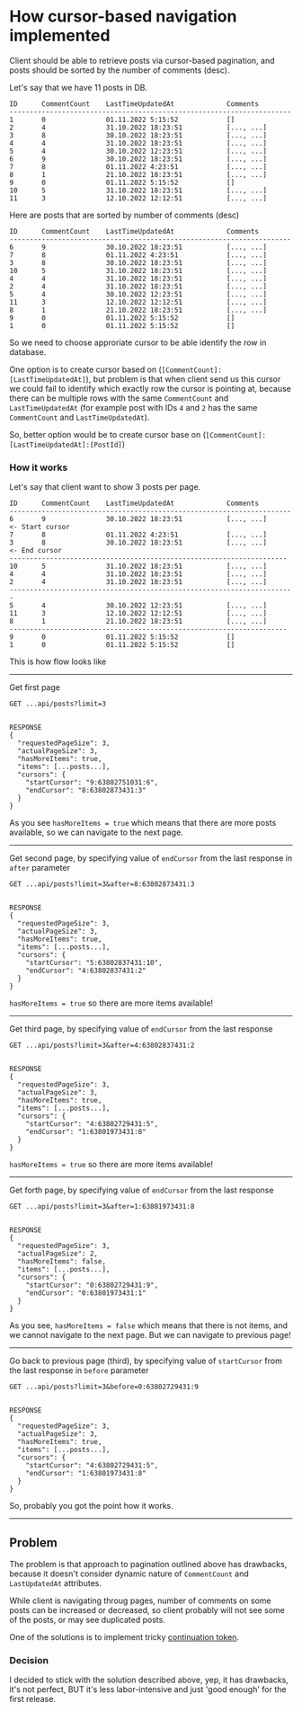 # How cursor-based navigation implemented

Client should be able to retrieve posts via cursor-based pagination, and posts should be sorted by the number of comments (desc).

Let's say that we have 11 posts in DB.

```
ID      CommentCount    LastTimeUpdatedAt             Comments
----------------------------------------------------------------------
1       0               01.11.2022 5:15:52            []   
2       4               31.10.2022 18:23:51           [..., ...] 
3       8               30.10.2022 18:23:51           [..., ...]
4       4               31.10.2022 18:23:51           [..., ...]      
5       4               30.10.2022 12:23:51           [..., ...]      
6       9               30.10.2022 18:23:51           [..., ...]
7       8               01.11.2022 4:23:51            [..., ...]      
8       1               21.10.2022 18:23:51           [..., ...] 
9       0               01.11.2022 5:15:52            []      
10      5               31.10.2022 18:23:51           [..., ...]      
11      3               12.10.2022 12:12:51           [..., ...]    
```

Here are posts that are sorted by number of comments (desc)

```
ID      CommentCount    LastTimeUpdatedAt             Comments
----------------------------------------------------------------------
6       9               30.10.2022 18:23:51           [..., ...]
7       8               01.11.2022 4:23:51            [..., ...]      
3       8               30.10.2022 18:23:51           [..., ...]
10      5               31.10.2022 18:23:51           [..., ...]      
4       4               31.10.2022 18:23:51           [..., ...]      
2       4               31.10.2022 18:23:51           [..., ...] 
5       4               30.10.2022 12:23:51           [..., ...]      
11      3               12.10.2022 12:12:51           [..., ...]      
8       1               21.10.2022 18:23:51           [..., ...] 
9       0               01.11.2022 5:15:52            []      
1       0               01.11.2022 5:15:52            []   
```

So we need to choose approriate cursor to be able identify the row in database.

One option is to  create cursor based on (`[CommentCount]:[LastTimeUpdatedAt]`), but problem is that when client send us this cursor we could fail to identify which exactly row the cursor is pointing at, because there can be multiple rows with the same `CommentCount` and `LastTimeUpdatedAt` (for example post with IDs `4` and `2` has the same `CommentCount` and `LastTimeUpdatedAt`).

So, better option would be to create cursor base on (`[CommentCount]:[LastTimeUpdatedAt]:[PostId]`)


### How it works

Let's say that client want to show 3 posts per page.

```
ID      CommentCount    LastTimeUpdatedAt             Comments
----------------------------------------------------------------------
6       9               30.10.2022 18:23:51           [..., ...]          <- Start cursor
7       8               01.11.2022 4:23:51            [..., ...]      
3       8               30.10.2022 18:23:51           [..., ...]          <- End cursor
---------------------------------------------------------------------
10      5               31.10.2022 18:23:51           [..., ...]          
4       4               31.10.2022 18:23:51           [..., ...]      
2       4               31.10.2022 18:23:51           [..., ...] 
-----------------------------------------------------------------------
5       4               30.10.2022 12:23:51           [..., ...]      
11      3               12.10.2022 12:12:51           [..., ...]      
8       1               21.10.2022 18:23:51           [..., ...] 
---------------------------------------------------------------------
9       0               01.11.2022 5:15:52            []      
1       0               01.11.2022 5:15:52            []   
```

This is how flow looks like

---

Get first page


```
GET ...api/posts?limit=3


RESPONSE 
{
  "requestedPageSize": 3,
  "actualPageSize": 3,
  "hasMoreItems": true,
  "items": [...posts...],
  "cursors": {
    "startCursor": "9:63802751031:6",
    "endCursor": "8:63802873431:3"
  }
}

```

As you see `hasMoreItems = true` which means that there are more posts available, so we can navigate to the next page.

---

Get second page, by specifying value of `endCursor` from the last response in `after` parameter

```
GET ...api/posts?limit=3&after=8:63802873431:3


RESPONSE 
{
  "requestedPageSize": 3,
  "actualPageSize": 3,
  "hasMoreItems": true,
  "items": [...posts...],
  "cursors": {
    "startCursor": "5:63802837431:10",
    "endCursor": "4:63802837431:2"
  }
}

```

`hasMoreItems = true` so there are more items available!

---

Get third page, by specifying value of `endCursor` from the last response

```
GET ...api/posts?limit=3&after=4:63802837431:2


RESPONSE 
{
  "requestedPageSize": 3,
  "actualPageSize": 3,
  "hasMoreItems": true,
  "items": [...posts...],
  "cursors": {
    "startCursor": "4:63802729431:5",
    "endCursor": "1:63801973431:8"
  }
}

```

`hasMoreItems = true` so there are more items available!

---

Get forth page, by specifying value of `endCursor` from the last response

```
GET ...api/posts?limit=3&after=1:63801973431:8


RESPONSE 
{
  "requestedPageSize": 3,
  "actualPageSize": 2,
  "hasMoreItems": false,
  "items": [...posts...],
  "cursors": {
    "startCursor": "0:63802729431:9",
    "endCursor": "0:63801973431:1"
  }
}

```

As you see, `hasMoreItems = false` which means that there is not items, and we cannot navigate to the next page. But we can navigate to previous page!

---

Go back to previous page (third), by specifying value of `startCursor` from the last response in `before` parameter

```
GET ...api/posts?limit=3&before=0:63802729431:9


RESPONSE 
{
  "requestedPageSize": 3,
  "actualPageSize": 3,
  "hasMoreItems": true,
  "items": [...posts...],
  "cursors": {
    "startCursor": "4:63802729431:5",
    "endCursor": "1:63801973431:8"
  }
}

```

So, probably you got the point how it works.

---


## Problem

The problem is that approach to pagination outlined above has drawbacks, because it doesn't consider dynamic nature of `CommentCount` and `LastUpdatedAt` attributes.

While client is navigating throug pages, number of comments on some posts can be increased or decreased, so client probably will not see some of the posts, or may see duplicated posts. 

One of the solutions is to implement tricky [continuation token](https://phauer.com/2017/web-api-pagination-continuation-token/).

### Decision

I decided to stick with the solution described above, yep, it has drawbacks, it's not perfect, BUT it's less labor-intensive and just 'good enough' for the first release.
